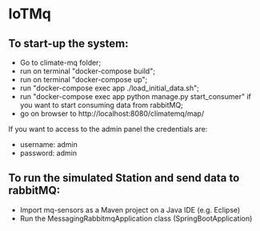 # IoTMq

## To start-up the system:

- Go to climate-mq folder;
- run on terminal "docker-compose build";
- run on terminal "docker-compose up";
- run "docker-compose exec app ./load_initial_data.sh";
- run "docker-compose exec app python manage.py start_consumer" if you want to start consuming data from rabbitMQ;
- go on browser to http://localhost:8080/climatemq/map/

If you want to access to the admin panel the credentials are:
- username: admin 
- password: admin

## To run the simulated Station and send data to rabbitMQ:

- Import mq-sensors as a Maven project on a Java IDE (e.g. Eclipse)
- Run the MessagingRabbitmqApplication class (SpringBootApplication)

